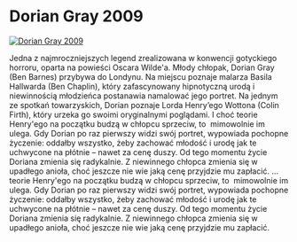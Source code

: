 Dorian Gray 2009 
=============
[![Dorian Gray 2009 ](http://vidos.pl/images/player.gif)](http://vidos.pl/dorian-gray-2009)

 Jedna z najmroczniejszych legend zrealizowana w konwencji gotyckiego horroru, oparta na powieści Oscara Wilde'a. Młody chłopak, Dorian Gray (Ben Barnes) przybywa do Londynu. Na miejscu poznaje malarza Basila Hallwarda (Ben Chaplin), który zafascynowany hipnotyczną urodą i niewinnością młodzieńca postanawia namalować jego portret. Na jednym ze spotkań towarzyskich, Dorian poznaje Lorda Henry’ego Wottona (Colin Firth), który urzeka go swoimi oryginalnymi poglądami. I choć teorie Henry'ego na początku budzą w chłopcu sprzeciw, to  mimowolnie im ulega. Gdy Dorian po raz pierwszy widzi swój portret, wypowiada pochopne życzenie: oddałby wszystko, żeby zachować młodość i urodę jak te uchwycone na płótnie – nawet za cenę duszy. Od tego momentu życie Doriana zmienia się radykalnie. Z niewinnego chłopca zmienia się w upadłego anioła, choć jeszcze nie wie jaką cenę przyjdzie mu zapłacić.   ... teorie Henry'ego na początku budzą w chłopcu sprzeciw, to  mimowolnie im ulega. Gdy Dorian po raz pierwszy widzi swój portret, wypowiada pochopne życzenie: oddałby wszystko, żeby zachować młodość i urodę jak te uchwycone na płótnie – nawet za cenę duszy. Od tego momentu życie Doriana zmienia się radykalnie. Z niewinnego chłopca zmienia się w upadłego anioła, choć jeszcze nie wie jaką cenę przyjdzie mu zapłacić.
